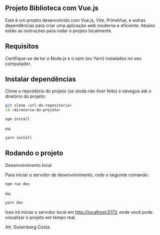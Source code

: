 ## Projeto Biblioteca com Vue.js

Este é um projeto desenvolvido com Vue.js, Vite, PrimeVue, e outras dependências para criar uma aplicação web moderna e eficiente. Abaixo estão as instruções para rodar o projeto localmente.

## Requisitos

Certifique-se de ter o Node.js e o npm (ou Yarn) instalados no seu computador.

## Instalar dependências

Clone o repositório do projeto (se ainda não tiver feito) e navegue até o diretório do projeto:

```bash
git clone <url-do-repositorio>
cd <diretorio-do-projeto>
```

```bash
npm install
```

ou

```bash
yarn install
```

## Rodando o projeto

Desenvolvimento local

Para iniciar o servidor de desenvolvimento, rode o seguinte comando:

```bash
npm run dev
```

ou

```bash
yarn dev
```

Isso irá iniciar o servidor local em [http://localhost:5173](http://localhost:5173), onde você pode visualizar o projeto em tempo real.

Att. Gutemberg Costa
